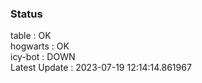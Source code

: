 ### Status


table : OK  
hogwarts : OK  
icy-bot : DOWN  
Latest Update : 2023-07-19 12:14:14.861967
